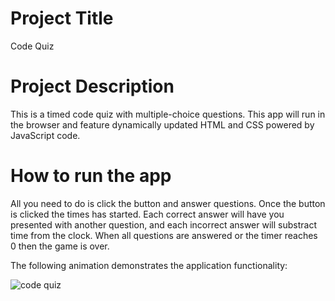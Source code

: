 # Project Title 
Code Quiz 

# Project Description 
This is a timed code quiz with multiple-choice questions. This app will run in the browser and feature dynamically updated HTML and CSS powered by JavaScript code. 

# How to run the app 
All you need to do is click the button and answer questions. Once the button is clicked the times has started. Each correct answer will have you presented with another question, and each incorrect answer will substract time from the clock. When all questions are answered or the timer reaches 0 then the game is over. 


The following animation demonstrates the application functionality:

![code quiz](./Assets/04-web-apis-homework-demo.gif)


